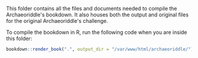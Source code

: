 This folder contains all the files and documents needed to compile the Archaeoriddle's bookdown. It also houses both the output and original files for the original Archaeoriddle's challenge.

To compile the bookdown in R, run the following code when you are inside this folder:

```R
bookdown::render_book(".", output_dir = "/var/www/html/archaeoriddle/")
```
